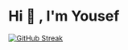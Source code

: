 # Hi 👋 , I'm Yousef
[![GitHub Streak](https://github-readme-streak-stats.herokuapp.com/?user=YousefProjects&theme=highcontrast)](https://github.com/DenverCoder1/github-readme-streak-stats)
